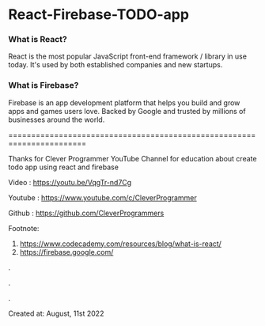 # React-Firebase-TODO-app

### What is React?

React is the most popular JavaScript front-end framework / library in use today. It's used by both established companies and new startups.

### What is Firebase?

Firebase is an app development platform that helps you build and grow apps and games users love. Backed by Google and trusted by millions of businesses around the world.


=======================================================================


Thanks for Clever Programmer YouTube Channel for education about create todo app using react and firebase

Video : https://youtu.be/VqgTr-nd7Cg

Youtube : https://www.youtube.com/c/CleverProgrammer

Github : https://github.com/CleverProgrammers

Footnote:

1. https://www.codecademy.com/resources/blog/what-is-react/
2. https://firebase.google.com/

.

.

.

Created at: August, 11st 2022
